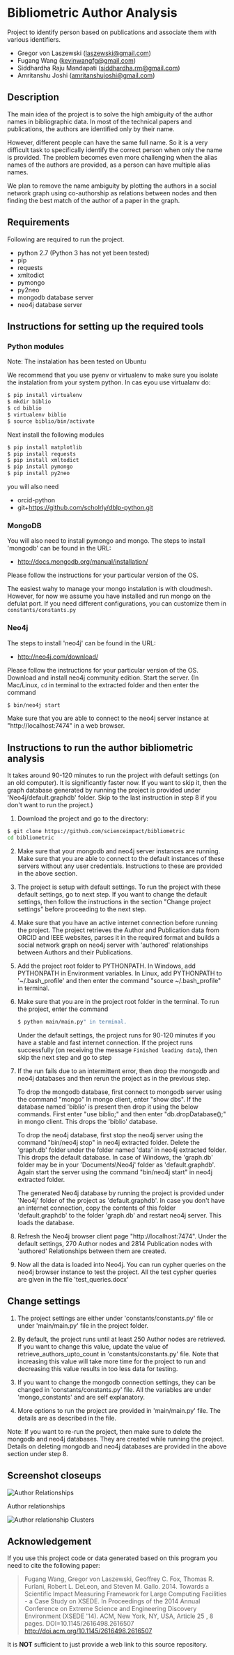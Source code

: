 # Bibliometric Author Analysis

Project to identify person based on publications and associate them with various
identifiers.

* Gregor von Laszewski (laszewski@gmail.com)
* Fugang Wang (kevinwangfg@gmail.com)
* Siddhardha Raju Mandapati (siddhardha.rm@gmail.com)
* Amritanshu Joshi (amritanshujoshi@gmail.com)

## Description

The main idea of the project is to solve the high ambiguity of the author names
in bibliographic data. In most of the technical papers and publications, the
authors are identified only by their name.
  
However, different people can have the same full name. So it is a very difficult
task to specifically identify the correct person when only the name is provided.
The problem becomes even more challenging when the alias names of the authors
are provided, as a person can have multiple alias names.
  
We plan to remove the name ambiguity by plotting the authors in a social network
graph using co-authorship as relations between nodes and then finding the best
match of the author of a paper in the graph.


## Requirements

Following are required to run the project.

  * python 2.7 (Python 3 has not yet been tested)
  * pip
  * requests
  * xmltodict
  * pymongo
  * py2neo
  * mongodb database server
  * neo4j database server


## Instructions for setting up the required tools

### Python modules

Note: The instalation has been tested on Ubuntu

We recommend that you use pyenv or virtualenv to make sure you isolate the
instalation from your system python. In cas eyou use virtualanv do:

```bash
$ pip install virtualenv
$ mkdir biblio
$ cd biblio
$ virtualenv biblio
$ source biblio/bin/activate
```

Next install the following modules

```bash
$ pip install matplotlib
$ pip install requests
$ pip install xmltodict
$ pip install pymongo
$ pip install py2neo
```

you will also need 

  * orcid-python
  * git+https://github.com/scholrly/dblp-python.git


### MongoDB

You will also need to install pymongo and mongo. The steps to install 'mongodb'
can be found in the URL:

* <http://docs.mongodb.org/manual/installation/>

Please follow the instructions for your particular version of the OS. 

The easiest wahy to manage your mongo instalation is with cloudmesh. However,
for now we assume you have installed and run mongo on the defulat port. If you
need different configurations, you can customize them in
`constants/constants.py`

### Neo4j

The steps to install 'neo4j' can be found in the URL: 

* <http://neo4j.com/download/>
   
Please follow the instructions for your particular version of the OS.  Download
and install neo4j community edition. Start the server. (In Mac/Linux, `cd` in
terminal to the extracted folder and then enter the command
   
```bash
$ bin/neo4j start
```

Make sure that you are able to connect to the neo4j server instance at
"http://localhost:7474" in a web browser.

## Instructions to run the author bibliometric analysis

It takes around 90-120 minutes to run the project with default settings (on an
old computer). It is significantly faster now. If you want to skip it, then the
graph database generated by running the project is provided under
'Neo4j/default.graphdb' folder. Skip to the last instruction in step 8 if you
don't want to run the project.)

1. Download the project and go to the directory:

```bash
$ git clone https://github.com/scienceimpact/bibliometric
cd bibliometric
```

2. Make sure that your mongodb and neo4j server instances are running. Make sure
   that you are able to connect to the default instances of these servers without
   any user credentials. Instructions to these are provided in the above section.

3. The project is setup with default settings. To run the project with these
   default settings, go to next step. If you want to change the default settings,
   then follow the instructions in the section "Change project settings" before
   proceeding to the next step.

4. Make sure that you have an active internet connection before running the
   project. The project retrieves the Author and Publication data from ORCID and
   IEEE websites, parses it in the required format and builds a social network
   graph on neo4j server with 'authored' relationships between Authors and their
   Publications.

5. Add the project root folder to PYTHONPATH.
   In Windows, add PYTHONPATH in Environment variables.
   In Linux, add PYTHONPATH to '~/.bash_profile' and then enter the command "source ~/.bash_profile" in terminal.

7. Make sure that you are in the project root folder in the terminal. To run the
   project, enter the command

   ```bash
   $ python main/main.py" in terminal.
   ```
   
   Under the default settings, the project runs for 90-120 minutes if you have a stable and fast internet connection.
   If the project runs successfully (on receiving the message `Finished loading data`), then skip the next step and go to step 

8. If the run fails due to an intermittent error, then drop the mongodb and neo4j databases and then rerun the project as in the previous step.
   
   To drop the mongodb database, first connect to mongodb server using the
   command "mongo" In mongo client, enter "show dbs". If the database named
   'biblio' is present then drop it using the below commands. First enter "use
   biblio;" and then enter "db.dropDatabase();" in mongo client. This drops the
   'biblio' database.
   
   To drop the neo4j database, first stop the neo4j server using the command
   "bin/neo4j stop" in neo4j extracted folder. Delete the 'graph.db' folder
   under the folder named 'data' in neo4j extracted folder. This drops the
   default database. In case of Windows, the 'graph.db' folder may be in your
   'Documents\Neo4j' folder as 'default.graphdb'. Again start the server using
   the command "bin/neo4j start" in neo4j extracted folder.
   
   The generated Neo4j database by running the project is provided under 'Neo4j'
   folder of the project as 'default.graphdb'. In case you don't have an
   internet connection, copy the contents of this folder 'default.graphdb' to
   the folder 'graph.db' and restart neo4j server. This loads the database.
   
9. Refresh the Neo4j browser client page "http://localhost:7474". 
   Under the default settings, 270 Author nodes and 2814 Publication nodes with 'authored' Relationships between them are created.

10. Now all the data is loaded into Neo4j. You can run cypher queries on the
neo4j browser instance to test the project. All the test cypher queries are
given in the file 'test_queries.docx'

## Change settings

1. The project settings are either under 'constants/constants.py' file or under 'main/main.py' file in the project folder.

2. By default, the project runs until at least 250 Author nodes are retrieved.
   If you want to change this value, update the value of
   retrieve_authors_upto_count in 'constants/constants.py' file. Note that
   increasing this value will take more time for the project to run and decreasing
   this value results in too less data for testing.

3. If you want to change the mongodb connection settings, they can be changed in
   'constants/constants.py' file. All the variables are under 'mongo_constants' and
   are self explanatory.
   
4. More options to run the project are provided in 'main/main.py' file. The details are as described in the file.

Note: If you want to re-run the project, then make sure to delete the mongodb and neo4j databases. They are created while running the project. Details on deleting mongodb and neo4j databases are provided in the above section under step 8.

## Screenshot closeups

![Author Relationships](images/Relationship_Authors_Publications.PNG)

Author relationships

![Author relationship Clusters](images/Relationship_Authors_Publications2_Clusters.PNG)

## Acknowledgement

If you use this project code or data generated based on this program you need to cite the following paper:

>  Fugang Wang, Gregor von Laszewski, Geoffrey C. Fox, Thomas R. Furlani, Robert L. DeLeon, and Steven M. Gallo. 2014. 
>  Towards a Scientific Impact Measuring Framework for Large Computing Facilities - a Case Study on XSEDE. 
>  In Proceedings of the 2014 Annual Conference on Extreme Science and Engineering Discovery Environment (XSEDE '14). 
>  ACM, New York, NY, USA, Article 25 , 8 pages. DOI=10.1145/2616498.2616507 http://doi.acm.org/10.1145/2616498.2616507


It is **NOT** sufficient to just provide a web link to this source repository. 
